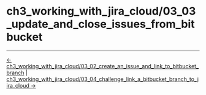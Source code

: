 # ch3_working_with_jira_cloud/03_03_update_and_close_issues_from_bitbucket
<!-- FooterStart -->
---
[← ch3_working_with_jira_cloud/03_02_create_an_issue_and_link_to_bitbucket_branch](../03_04_create_an_issue_and_link_to_bitbucket_branch/README.md) | [ch3_working_with_jira_cloud/03_04_challenge_link_a_bitbucket_branch_to_jira_cloud →](../03_06_challenge_link_a_bitbucket_branch_to_jira_cloud/README.md)
<!-- FooterEnd -->
